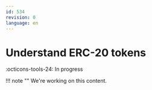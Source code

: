 ```yaml
---
id: 534
revision: 0
language: en
---
```


# Understand ERC-20 tokens

:octicons-tools-24: In progress

!!! note ""
We're working on this content.
